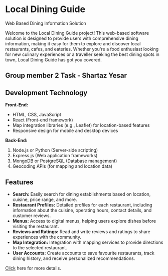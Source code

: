 # Local Dining Guide
Web Based Dining Information Solution


Welcome to the Local Dining Guide project! This web-based software solution is designed to 
provide users with comprehensive dining information, making it easy for them to explore 
and discover local restaurants, cafes, and eateries. Whether you're a food enthusiast looking 
for new culinary experiences or a traveller seeking the best dining spots in town, Local 
Dining Guide has got you covered.

## Group member 2 Task - Shartaz Yesar

## Development Technology

**Front-End:**
- HTML, CSS, JavaScript
- React (Front-end framework)
- Map integration libraries (e.g., Leaflet) for location-based features
- Responsive design for mobile and desktop devices

**Back-End:**
1. Node.js or Python (Server-side scripting)
2. Express.js (Web application frameworks)
3. MongoDB or PostgreSQL (Database management)
4. Geocoding APIs (for mapping and location data)
## Features
- **Search:** Easily search for dining establishments based on location, cuisine, price 
range, and more.
- **Restaurant Profiles:** Detailed profiles for each restaurant, including information 
about the cuisine, operating hours, contact details, and customer reviews.
- **Menus:** Access to digital menus, helping users explore dishes before visiting the 
restaurant.
- **Reviews and Ratings:** Read and write reviews and ratings to share experiences with 
the community.
- **Map Integration:** Integration with mapping services to provide directions to the 
selected restaurant.
- **User Accounts:** Create accounts to save favourite restaurants, track dining history, 
and receive personalized recommendations.

<a href="www.google.coom">Click</a> here for more details.
